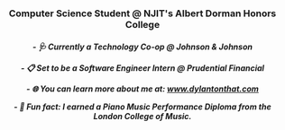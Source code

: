 <h3 align="center">Computer Science Student @ NJIT's Albert Dorman Honors College</h3>

<h5 align="center">
  <p align="center">- 🩺 Currently a Technology Co-op @ Johnson & Johnson</p>
  <p align="center">- 📋 Set to be a Software Engineer Intern @ Prudential Financial</p>
  <p align="center">- 🌐 You can learn more about me at: <a href="www.dylantonthat.com">www.dylantonthat.com</a></p>
  <p align="center">- 🎹 Fun fact: I earned a Piano Music Performance Diploma from the London College of Music.</p>
</h5>
